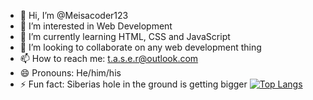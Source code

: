 - 👋 Hi, I’m @Meisacoder123
- 👀 I’m interested in Web Development
- 🌱 I’m currently learning HTML, CSS and JavaScript
- 💞️ I’m looking to collaborate on any web development thing
- 📫 How to reach me: t.a.s.e.r@outlook.com
- 😄 Pronouns: He/him/his
- ⚡ Fun fact: Siberias hole in the ground is getting bigger
[![Top Langs](https://github-readme-stats.vercel.app/api/top-langs/?username=Meisacoder123)](https://github.com/anuraghazra/github-readme-stats)
<!---
Meisacoder123/Meisacoder123 is a ✨ special ✨ repository because its `README.md` (this file) appears on your GitHub profile.
You can click the Preview link to take a look at your changes.
--->
